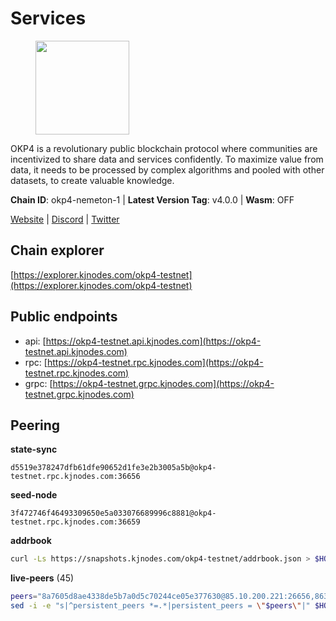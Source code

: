 # Services

<figure><img src="https://raw.githubusercontent.com/kj89/testnet_manuals/main/pingpub/logos/okp4.png" width="150" alt=""><figcaption></figcaption></figure>

OKP4 is a revolutionary public blockchain protocol where communities are incentivized to  share data and services confidently. To maximize value from data, it needs to be processed  by complex algorithms and pooled with other datasets, to create valuable knowledge.

**Chain ID**: okp4-nemeton-1 | **Latest Version Tag**: v4.0.0 | **Wasm**: OFF

[Website](https://okp4.network) | [Discord](https://discord.gg/okp4) | [Twitter](https://twitter.com/OKP4_Protocol)




## Chain explorer
[https://explorer.kjnodes.com/okp4-testnet](https://explorer.kjnodes.com/okp4-testnet)

## Public endpoints

* api: [https://okp4-testnet.api.kjnodes.com](https://okp4-testnet.api.kjnodes.com)
* rpc: [https://okp4-testnet.rpc.kjnodes.com](https://okp4-testnet.rpc.kjnodes.com)
* grpc: [https://okp4-testnet.grpc.kjnodes.com](https://okp4-testnet.grpc.kjnodes.com)

## Peering

**state-sync**

```text
d5519e378247dfb61dfe90652d1fe3e2b3005a5b@okp4-testnet.rpc.kjnodes.com:36656
```

**seed-node**

```text
3f472746f46493309650e5a033076689996c8881@okp4-testnet.rpc.kjnodes.com:36659
```

**addrbook**
```bash
curl -Ls https://snapshots.kjnodes.com/okp4-testnet/addrbook.json > $HOME/.okp4d/config/addrbook.json
```

**live-peers** (45)
```bash
peers="8a7605d8ae4338de5b7a0d5c70244ce05e377630@85.10.200.221:26656,8633177b18f9031b84beb690293d20dce1d0c20e@121.78.247.252:35656,5c2a752c9b1952dbed075c56c600c3a79b58c395@95.214.55.232:26996,8af258bbe73f4c66127a7b3e8b1ec23fde2950a6@65.108.192.123:19656,74349a1cb9479b291866debe2042de8a2e88b850@65.108.233.109:17656,e9255dd3341db6cadf73b4f151c97e0cd14f0efb@65.108.45.200:27464,1e48c09a0f78070e90ed49b2e3d59f8fdc188e74@162.55.234.70:55156,a490691c2a423573cb93bc23b13967ed9db0e3ff@146.190.44.218:26656,30092d2717053f1c0813e8354c07c761c9c3ac5c@194.163.161.234:26656,be9841ace1d71a4c7681918ee39f5e00d8e96a82@213.239.216.252:36656,42fbb917fca6787bc3ab774865f4bb1ef950f114@65.108.226.26:30656,7dfc61d3ac9f6da7fa9f4893bc0ffa17ef8006e6@185.111.159.139:36656,9d1482bc31fb4578a5c7f7f65c4e0aaf2dfc2336@213.239.215.77:36656,d5519e378247dfb61dfe90652d1fe3e2b3005a5b@65.109.68.190:36656,da8e2423cb90fba519e685aa47669eb861ea18c4@65.108.249.79:36656,b0b56d944cf1cc569a1e77e0923e075bad94d755@141.95.145.41:28656,8cdeb85dada114c959c36bb59ce258c65ae3a09c@88.198.242.163:36656,f7e481df45bfbe62ea0553f5f6da34eaf4f688c3@194.34.232.225:26656,6ef7b10d26fa4cc82d99a29680cf5739f4c398d0@43.131.24.84:26656,eef77b5ae1c37f3e5809ff928c329dde906be388@65.108.133.73:21656,879fb3a72df69775bc452ab5f0ba33ddafcd1f58@54.36.109.62:11156,2ca4e1bed94cfe9fad160e704ccbabf95f438dee@65.108.129.29:60656,473369a53bfa8a0ac4af5a191407b30bc82e83be@74.208.94.42:14656,052e10ce23cce3249f61853e2ca6a63102b7bddb@5.161.97.198:26656,fe8bd9375c43a7cc6ef27e62d56af341a62e67c9@95.217.202.49:30656,9ed2f8472bd5aa53cfc7a996cb6ca43f5c47e76f@185.163.64.143:26656,fff0a8c202befd9459ff93783a0e7756da305fe3@38.242.150.63:16656,23e895e7d650f43e1f53522165607b71685f8cfa@65.108.75.107:26656,2c6b5af41689145abb85f95cb49131ae9e193142@217.13.223.167:61356,ebc272824924ea1a27ea3183dd0b9ba713494f83@95.214.55.198:26996,ead118d7cbe51cbabf5a77b69db7255512f41023@88.208.34.134:60656,854cc8b83a48ba4394c1940b57d0f42ec013e033@38.242.251.204:26656,99f6675049e22a0216af0e2447e7a4c5021874cd@142.132.132.200:28656,d1a0ff9bd7ea1ebd06bc7158f3523f5e557328be@163.172.135.127:26656,42b1ed3a559cbc09278d360dfccf64866a780104@65.109.27.156:29656,a06417f8518fbf6f779e4012dbf72f194a95b48f@65.21.138.124:33656,9392c27a9a561c31e7a920dc6f577d663c473ef8@154.12.225.88:26656,ffbd1adeb58928c3f400fab23c84c3c73badd7fa@65.108.226.44:29656,cf5e82486c4568c29a20719a68210523826ceb00@65.108.229.102:26651,1e60bfdeef8b1a720bb15286b3774a57b814eefc@176.103.222.44:26656,643988550263605405a7968c38fd11653bf75cd0@38.242.252.104:26656,26114bc5cb42ef90be2aba5b4b6d82bab7a60c31@185.255.131.17:26656,ba469aac96159dbb49844406423180618d267007@65.108.120.21:26113,8577873589dc7ecb9f2e32f79fe51ef7f57e40a3@65.109.161.143:26656,ffa30753d740bc9bda8731e2c84efe9a226b93b8@195.154.107.51:26656"
sed -i -e "s|^persistent_peers *=.*|persistent_peers = \"$peers\"|" $HOME/.okp4d/config/config.toml
```
